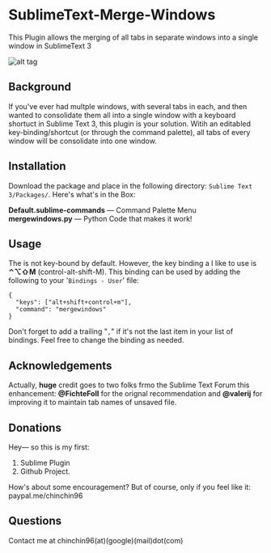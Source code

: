 # SublimeText-Merge-Windows
This Plugin allows the merging of all tabs in separate windows into a single window in SublimeText 3

![alt tag](https://cloud.githubusercontent.com/assets/2515460/12905357/95bf51f4-cea4-11e5-8ce2-3e8bed82b178.gif)

## Background  
If you've ever had multple windows, with several tabs in each, and then wanted to consolidate them all into a single window with a keyboard shortuct in Sublime Text 3, this plugin is your solution. Witih an editabled key-binding/shortcut (or through the command palette), all tabs of every window will be consolidate into one window.

## Installation  
Download the package and place in the following directory: `Sublime Text 3/Packages/`. Here's what's in the Box:

**Default.sublime-commands**  — Command Palette Menu  
**mergewindows.py**  — Python Code that makes it work! 

## Usage   
The is not key-bound by default. However, the key binding a I like to use is **⌃⌥⇧M** (control-alt-shift-M). This binding can be used by adding the following to your '`Bindings - User`' file:

```
{  
  "keys": ["alt+shift+control+m"],
  "command": "mergewindows"
}
```

Don't forget to add a trailing "`,`" if it's not the last item in your list of bindings. Feel free to change the binding as needed.

## Acknowledgements   
Actually, **huge** credit goes to two folks frmo the Sublime Text Forum this enhancement: **@FichteFoll** for the orignal recommendation and **@valerij** for improving it to maintain tab names of unsaved file. 

## Donations  
Hey— so this is my first:

1. Sublime Plugin
2. Github Project. 

How's about some encouragement? But of course, only if you feel like it: paypal.me/chinchin96

## Questions  
Contact me at chinchin96(at)(google)(mail)dot(com)




